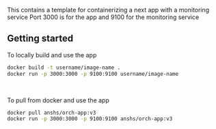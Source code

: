 This contains a template for containerizing a next app with a monitoring service
Port 3000 is for the app and 9100 for the monitoring service
<br/>

## Getting started

To locally build and use the app

```bash
docker build -t username/image-name .
docker run -p 3000:3000 -p 9100:9100 username/image-name
```

<br/>

To pull from docker and use the app
```bash
docker pull anshs/orch-app:v3
docker run -p 3000:3000 -p 9100:9100 anshs/orch-app:v3
```
